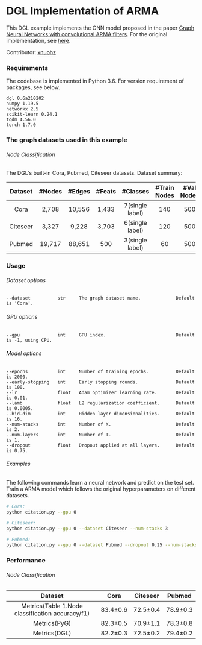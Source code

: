 # DGL Implementation of ARMA

This DGL example implements the GNN model proposed in the paper [Graph Neural Networks with convolutional ARMA filters](https://arxiv.org/abs/1901.01343). For the original implementation, see [here](https://pytorch-geometric.readthedocs.io/en/latest/modules/nn.html#torch_geometric.nn.conv.ARMAConv).

Contributor: [xnuohz](https://github.com/xnuohz)

### Requirements
The codebase is implemented in Python 3.6. For version requirement of packages, see below.

```
dgl 0.6a210202
numpy 1.19.5
networkx 2.5
scikit-learn 0.24.1
tqdm 4.56.0
torch 1.7.0
```

### The graph datasets used in this example

###### Node Classification

The DGL's built-in Cora, Pubmed, Citeseer datasets. Dataset summary:

| Dataset | #Nodes | #Edges | #Feats | #Classes | #Train Nodes | #Val Nodes | #Test Nodes |
| :-: | :-: | :-: | :-: | :-: | :-: | :-: | :-: |
| Cora | 2,708 | 10,556 | 1,433 | 7(single label) | 140 | 500 | 1000 |
| Citeseer | 3,327 | 9,228 | 3,703 | 6(single label) | 120 | 500 | 1000 |
| Pubmed | 19,717 | 88,651 | 500 | 3(single label) | 60 | 500 | 1000 |

### Usage

###### Dataset options
```
--dataset          str     The graph dataset name.             Default is 'Cora'.
```

###### GPU options
```
--gpu              int     GPU index.                          Default is -1, using CPU.
```

###### Model options
```
--epochs           int     Number of training epochs.          Default is 2000.
--early-stopping   int     Early stopping rounds.              Default is 100.
--lr               float   Adam optimizer learning rate.       Default is 0.01.
--lamb             float   L2 regularization coefficient.      Default is 0.0005.
--hid-dim          int     Hidden layer dimensionalities.      Default is 16.
--num-stacks       int     Number of K.                        Default is 2.
--num-layers       int     Number of T.                        Default is 1.
--dropout          float   Dropout applied at all layers.      Default is 0.75.
```

###### Examples

The following commands learn a neural network and predict on the test set.
Train a ARMA model which follows the original hyperparameters on different datasets.
```bash
# Cora:
python citation.py --gpu 0

# Citeseer:
python citation.py --gpu 0 --dataset Citeseer --num-stacks 3

# Pubmed:
python citation.py --gpu 0 --dataset Pubmed --dropout 0.25 --num-stacks 1
```

### Performance

###### Node Classification

| Dataset | Cora | Citeseer | Pubmed |
| :-: | :-: | :-: | :-: |
| Metrics(Table 1.Node classification accuracy/f1) | 83.4±0.6 | 72.5±0.4 | 78.9±0.3 |
| Metrics(PyG) | 82.3±0.5 | 70.9±1.1 | 78.3±0.8 |
| Metrics(DGL) | 82.2±0.3 | 72.5±0.2 | 79.4±0.2 |